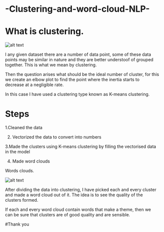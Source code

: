 # -Clustering-and-word-cloud-NLP-

# What is clustering.

![alt text](https://lucidworks.com/wp-content/uploads/2019/01/clustering.jpg)

I any given dataset there are a number of data point, some of these data points may be similar in nature and they are better understoof of grouped together. This is what we mean by clustering.

Then the question arises what should be the ideal number of cluster, for this we create an elbow plot to find the point where the inertia starts to decrease at a negligible rate. 

In this case I have used a clustering type known as K-means clustering.

# Steps

1.Cleaned the data

2. Vectorized the data to convert into numbers

3.Made the clusters using K-means clustering by filling the vectorised data in the model

4. Made word clouds

Words clouds.

![alt text](https://th.bing.com/th/id/R.297bde9d86a727b0f0d4b5b683dad490?rik=DVJ6Z6UwUuq95Q&riu=http%3a%2f%2fwww.rt3nc.org%2fedtech%2fwp%2fwp-content%2fuploads%2f2013%2f01%2farticle.png&ehk=JnGjmVebd2eZzr2bg%2fbo7iIgiXBEu%2bXA9OrztIi1Rjc%3d&risl=&pid=ImgRaw&r=0)

After dividing the data into clustering, I have picked each and every cluster and made a word cloud out of it. The idea is to see the quality of the clusters formed. 

If each and every word cloud contain words that make a theme, then we can be sure that clusters are of good quality and are sensible.

#Thank you